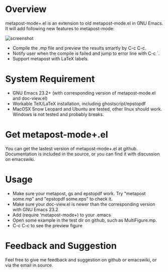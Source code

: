 Overview
========

metapost-mode+.el is an extension to old metapost-mode.el in GNU Emacs. It will add following new features to metapost-mode:

![screenshot](http://www.comp.hkbu.edu.hk/~yli/uploads/Code/mp-screenshot.png "Screenshot")


* Compile the .mp file and preview the results smartly by C-c C-c.
* Notify user when the compile is failed and jump to error line with C-c `.
* Support metapost with LaTeX labels.

System Requirement
==================

* GNU Emacs 23.2+ (with corresponding version of metapost-mode.el and doc-view.el)
* Workable TeX/LaTeX installation, including ghostscript/epstopdf
* MacOSX Snow Leopard and Ubuntu are tested, other linux should work. Windows is not tested and probably breaks.

Get metapost-mode+.el
=====================

You can get the lastest version of metapost-mode+.el at github. Documentation is included in the source, or you can find it with discussion on emacswiki.

Usage
=====

* Make sure your metapost, gs and epstopdf work. Try "metapost some.mp" and "epstopdf some.eps" to check it.
* Make sure your doc-view.el is newer than the corresponding version with GNU Emacs 23.2
* Add (require ‘metapost-mode+) to your .emacs
* Open some example in the test dir on github, such as MultiFigure.mp.
* C-c C-c to see the preview figure

Feedback and Suggestion
=======================

Feel free to give me feedback and suggestion on github or emacswiki, or via the email in source.
